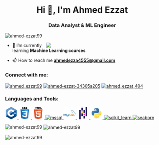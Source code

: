 <h1 align="center">Hi 👋, I'm Ahmed Ezzat</h1>
<h3 align="center">Data Analyst & ML Engineer</h3>

<p align="left"> <img src="https://komarev.com/ghpvc/?username=ahmed-ezzat99&label=Profile%20views&color=0e75b6&style=flat" alt="ahmed-ezzat99" /> </p>

<p><img align="right" width="370" src="https://www.twinword.com/wp-content/uploads/sites/7/2015/11/machine_learning.jpg"  /></p>


- 🌱 I’m currently learning **Machine Learning courses**

- 📫 How to reach me **ahmedezza4555@gmail.com**

<h3 align="left">Connect with me:</h3>
<p align="left">
<a href="https://twitter.com/ahmed_ezzat99" target="blank"><img align="center" src="https://raw.githubusercontent.com/rahuldkjain/github-profile-readme-generator/master/src/images/icons/Social/twitter.svg" alt="ahmed_ezzat99" height="30" width="40" /></a>
<a href="https://linkedin.com/in/ahmed-ezzat-34305a205" target="blank"><img align="center" src="https://raw.githubusercontent.com/rahuldkjain/github-profile-readme-generator/master/src/images/icons/Social/linked-in-alt.svg" alt="ahmed-ezzat-34305a205" height="30" width="40" /></a>
<a href="https://instagram.com/ahmed_ezzat_404" target="blank"><img align="center" src="https://raw.githubusercontent.com/rahuldkjain/github-profile-readme-generator/master/src/images/icons/Social/instagram.svg" alt="ahmed_ezzat_404" height="30" width="40" /></a>
</p>

<h3 align="left">Languages and Tools:</h3>
<p align="left"> <a href="https://www.w3schools.com/cpp/" target="_blank" rel="noreferrer"> <img src="https://raw.githubusercontent.com/devicons/devicon/master/icons/cplusplus/cplusplus-original.svg" alt="cplusplus" width="40" height="40"/> </a> <a href="https://www.w3schools.com/css/" target="_blank" rel="noreferrer"> <img src="https://raw.githubusercontent.com/devicons/devicon/master/icons/css3/css3-original-wordmark.svg" alt="css3" width="40" height="40"/> </a> <a href="https://www.w3.org/html/" target="_blank" rel="noreferrer"> <img src="https://raw.githubusercontent.com/devicons/devicon/master/icons/html5/html5-original-wordmark.svg" alt="html5" width="40" height="40"/> </a> <a href="https://www.microsoft.com/en-us/sql-server" target="_blank" rel="noreferrer"> <img src="https://www.svgrepo.com/show/303229/microsoft-sql-server-logo.svg" alt="mssql" width="40" height="40"/> </a> <a href="https://www.mysql.com/" target="_blank" rel="noreferrer"> <img src="https://raw.githubusercontent.com/devicons/devicon/master/icons/mysql/mysql-original-wordmark.svg" alt="mysql" width="40" height="40"/> </a> <a href="https://pandas.pydata.org/" target="_blank" rel="noreferrer"> <img src="https://raw.githubusercontent.com/devicons/devicon/2ae2a900d2f041da66e950e4d48052658d850630/icons/pandas/pandas-original.svg" alt="pandas" width="40" height="40"/> </a> <a href="https://www.python.org" target="_blank" rel="noreferrer"> <img src="https://raw.githubusercontent.com/devicons/devicon/master/icons/python/python-original.svg" alt="python" width="40" height="40"/> </a> <a href="https://scikit-learn.org/" target="_blank" rel="noreferrer"> <img src="https://upload.wikimedia.org/wikipedia/commons/0/05/Scikit_learn_logo_small.svg" alt="scikit_learn" width="40" height="40"/> </a> <a href="https://seaborn.pydata.org/" target="_blank" rel="noreferrer"> <img src="https://seaborn.pydata.org/_images/logo-mark-lightbg.svg" alt="seaborn" width="40" height="40"/> </a> </p>

<p><img align="left" src="https://github-readme-stats.vercel.app/api/top-langs?username=ahmed-ezzat99&show_icons=true&locale=en&layout=compact" alt="ahmed-ezzat99" /></p>

<p>&nbsp;<img align="center" src="https://github-readme-stats.vercel.app/api?username=ahmed-ezzat99&show_icons=true&locale=en" alt="ahmed-ezzat99" /></p>

<p><img align="center" src="https://github-readme-streak-stats.herokuapp.com/?user=ahmed-ezzat99&" alt="ahmed-ezzat99" /></p>
